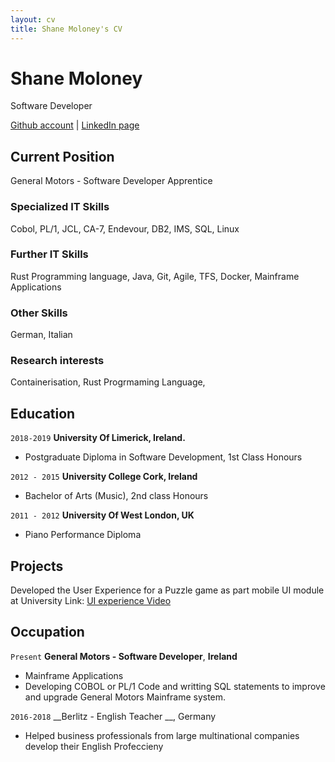 ```yaml
---
layout: cv
title: Shane Moloney's CV
---
```

# Shane Moloney
   Software Developer

<div id="webaddress">
<a href="https://github.com/ShaneM123">Github account</a>
| <a href="https://www.linkedin.com/in/shanemoloney123/">LinkedIn page</a>
</div>


## Current Position

General Motors - Software Developer Apprentice

### Specialized IT Skills

 Cobol, PL/1, JCL, CA-7, Endevour, DB2, IMS, SQL, Linux

### Further IT Skills

Rust Programming language, Java, Git, Agile, TFS, Docker, Mainframe Applications

### Other Skills

German, Italian

### Research interests

Containerisation, Rust Progrmaming Language,


## Education

`2018-2019`
__University Of Limerick, Ireland.__

-  Postgraduate Diploma in Software Development, 1st Class Honours

`2012 - 2015`
__University College Cork, Ireland__

-  Bachelor of Arts (Music), 2nd class Honours

`2011 - 2012`
__University Of West London, UK__

- Piano Performance Diploma



## Projects

Developed the User Experience for a Puzzle game as part mobile UI module at University
Link: <a href="https://drive.google.com/file/d/1Kf1-mlamz_GfxEuS1hwc0P9PW0n_PC4f/view">UI experience Video</a> 

<!-- A list is  available on my GitHub [online](https://github.com/ShaneM123) -->



## Occupation

`Present`
__General Motors - Software Developer__, __Ireland__

- Mainframe Applications
- Developing COBOL or PL/1 Code and  writting SQL statements to improve and upgrade General Motors Mainframe system.

`2016-2018`
__Berlitz - English Teacher __, Germany

- Helped business professionals from large multinational companies develop their English Profeccieny  


<!-- ### Footer

Last updated: Dec 2019 -->


